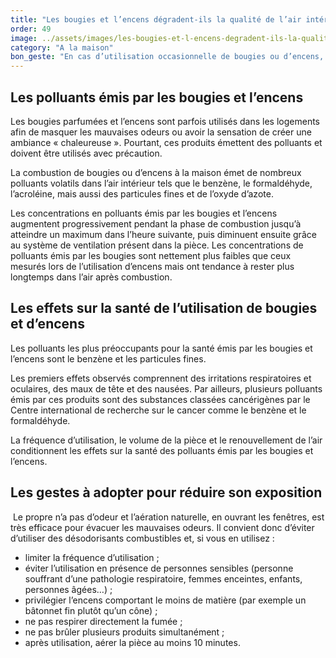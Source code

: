 ```yaml
---
title: "Les bougies et l’encens dégradent-ils la qualité de l’air intérieur ?"
order: 49
image: ../assets/images/les-bougies-et-l-encens-degradent-ils-la-qualite-de-l-air-interieur.jpg
category: "A la maison"
bon_geste: "En cas d’utilisation occasionnelle de bougies ou d’encens, aérer la pièce en ouvrant les fenêtres en grand après l’utilisation pendant au moins 10 minutes."
---
```


## Les polluants émis par les bougies et l’encens

Les bougies parfumées et l’encens sont parfois utilisés dans les logements afin de masquer les mauvaises odeurs ou avoir la sensation de créer une ambiance « chaleureuse ». Pourtant, ces produits émettent des polluants et doivent être utilisés avec précaution.

La combustion de bougies ou d’encens à la maison émet de nombreux polluants volatils dans l’air intérieur tels que le benzène, le formaldéhyde, l’acroléine, mais aussi des particules fines et de l’oxyde d’azote. 

Les concentrations en polluants émis par les bougies et l’encens augmentent progressivement pendant la phase de combustion jusqu’à atteindre un maximum dans l’heure suivante, puis diminuent ensuite grâce au système de ventilation présent dans la pièce. Les concentrations de polluants émis par les bougies sont nettement plus faibles que ceux mesurés lors de l’utilisation d’encens mais ont tendance à rester plus longtemps dans l’air après combustion.

## Les effets sur la santé de l’utilisation de bougies et d’encens

Les polluants les plus préoccupants pour la santé émis par les bougies et l’encens sont le benzène et les particules fines. 

Les premiers effets observés comprennent des irritations respiratoires et oculaires, des maux de tête et des nausées. Par ailleurs, plusieurs polluants émis par ces produits sont des substances classées cancérigènes par le Centre international de recherche sur le cancer comme le benzène et le formaldéhyde.

La fréquence d’utilisation, le volume de la pièce et le renouvellement de l’air conditionnent les effets sur la santé des polluants émis par les bougies et l’encens. 

## Les gestes à adopter pour réduire son exposition  
­
Le propre n’a pas d’odeur et l’aération naturelle, en ouvrant les fenêtres, est très efficace pour évacuer les mauvaises odeurs. Il convient donc d’éviter d’utiliser des désodorisants combustibles et, si vous en utilisez : 
- limiter la fréquence d’utilisation ;
- éviter l’utilisation en présence de personnes sensibles (personne souffrant d’une pathologie respiratoire, femmes enceintes, enfants, personnes âgées…) ;
- privilégier l’encens comportant le moins de matière (par exemple un bâtonnet fin plutôt qu’un cône) ;
- ne pas respirer directement la fumée ;
- ne pas brûler plusieurs produits simultanément ;
- après utilisation, aérer la pièce au moins 10 minutes.
